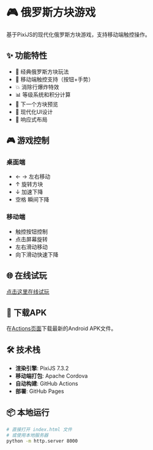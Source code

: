 # 🎮 俄罗斯方块游戏

基于PixiJS的现代化俄罗斯方块游戏，支持移动端触控操作。

## ✨ 功能特性

- 🎯 经典俄罗斯方块玩法
- 📱 移动端触控支持（按钮+手势）
- 💥 消除行爆炸特效
- 📊 等级系统和积分计算
- 🔮 下一个方块预览
- 🎨 现代化UI设计
- 📱 响应式布局

## 🎮 游戏控制

### 桌面端
- ← → 左右移动
- ↑ 旋转方块
- ↓ 加速下降
- 空格 瞬间下降

### 移动端
- 触控按钮控制
- 点击屏幕旋转
- 左右滑动移动
- 向下滑动快速下降

## 🌐 在线试玩

[点击这里在线试玩](https://suemuBai.github.io/tetris-pixi-game/)

## 📱 下载APK

在[Actions页面](https://github.com/SueMuBai/tetris-pixi-game/actions)下载最新的Android APK文件。

## 🛠️ 技术栈

- **渲染引擎**: PixiJS 7.3.2
- **移动端打包**: Apache Cordova
- **自动构建**: GitHub Actions
- **部署**: GitHub Pages

## 📦 本地运行

```bash
# 直接打开 index.html 文件
# 或使用本地服务器
python -m http.server 8000
